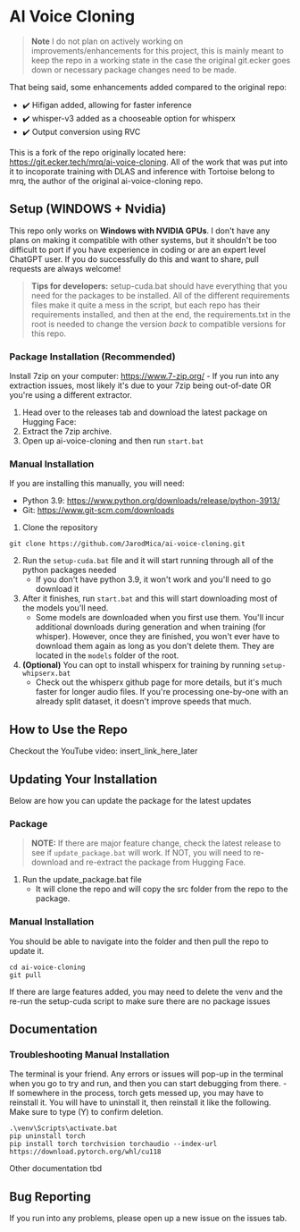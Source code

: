 # AI Voice Cloning

> **Note** I do not plan on actively working on improvements/enhancements for this project, this is mainly meant to keep the repo in a working state in the case the original git.ecker goes down or necessary package changes need to be made.

That being said, some enhancements added compared to the original repo:
- :heavy_check_mark: Hifigan added, allowing for faster inference
- :heavy_check_mark: whisper-v3 added as a chooseable option for whisperx
- :heavy_check_mark: Output conversion using RVC 

This is a fork of the repo originally located here: https://git.ecker.tech/mrq/ai-voice-cloning.  All of the work that was put into it to incoporate training with DLAS and inference with Tortoise belong to mrq, the author of the original ai-voice-cloning repo.  

## Setup (WINDOWS + Nvidia)
This repo only works on **Windows with NVIDIA GPUs**.  I don't have any plans on making it compatible with other systems, but it shouldn't be too difficult to port if you have experience in coding or are an expert level ChatGPT user.  If you do successfully do this and want to share, pull requests are always welcome!
> **Tips for developers:** setup-cuda.bat should have everything that you need for the packages to be installed.  All of the different requirements files make it quite a mess in the script, but each repo has their requirements installed, and then at the end, the requirements.txt in the root is needed to change the version *back* to compatible versions for this repo.

### Package Installation (Recommended)
Install 7zip on your computer: https://www.7-zip.org/
    - If you run into any extraction issues, most likely it's due to your 7zip being out-of-date OR you're using a different extractor.

1. Head over to the releases tab and download the latest package on Hugging Face:
2. Extract the 7zip archive.
3. Open up ai-voice-cloning and then run ```start.bat```

### Manual Installation
If you are installing this manually, you will need:
- Python 3.9: https://www.python.org/downloads/release/python-3913/
- Git: https://www.git-scm.com/downloads

1. Clone the repository
```
git clone https://github.com/JarodMica/ai-voice-cloning.git
```
2. Run the ```setup-cuda.bat``` file and it will start running through all of the python packages needed
    - If you don't have python 3.9, it won't work and you'll need to go download it
3. After it finishes, run ```start.bat``` and this will start downloading most of the models you'll need.
    - Some models are downloaded when you first use them.  You'll incur additional downloads during generation and when training (for whisper).  However, once they are finished, you won't ever have to download them again as long as you don't delete them.  They are located in the ```models``` folder of the root.
4. **(Optional)** You can opt to install whisperx for training by running ```setup-whipserx.bat```
    - Check out the whisperx github page for more details, but it's much faster for longer audio files.  If you're processing one-by-one with an already split dataset, it doesn't improve speeds that much.

## How to Use the Repo
Checkout the YouTube video: insert_link_here_later

## Updating Your Installation
Below are how you can update the package for the latest updates

### Package
>**NOTE:** If there are major feature change, check the latest release to see if ```update_package.bat``` will work.  If NOT, you will need to re-download and re-extract the package from Hugging Face.
1. Run the update_package.bat file
    - It will clone the repo and will copy the src folder from the repo to the package.

### Manual Installation
You should be able to navigate into the folder and then pull the repo to update it.
```
cd ai-voice-cloning
git pull
```
If there are large features added, you may need to delete the venv and the re-run the setup-cuda script to make sure there are no package issues

## Documentation

### Troubleshooting Manual Installation
The terminal is your friend.  Any errors or issues will pop-up in the terminal when you go to try and run, and then you can start debugging from there.
    - If somewhere in the process, torch gets messed up, you may have to reinstall it.  You will have to uninstall it, then reinstall it like the following.  Make sure to type (Y) to confirm deletion.

```
.\venv\Scripts\activate.bat
pip uninstall torch
pip install torch torchvision torchaudio --index-url https://download.pytorch.org/whl/cu118
```

Other documentation tbd

## Bug Reporting

If you run into any problems, please open up a new issue on the issues tab.
